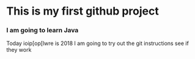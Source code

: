 # This is my first github project
### I am going to learn Java
Today ioip[op[lwre is 2018
I am going to try out the git instructions
see if they work
